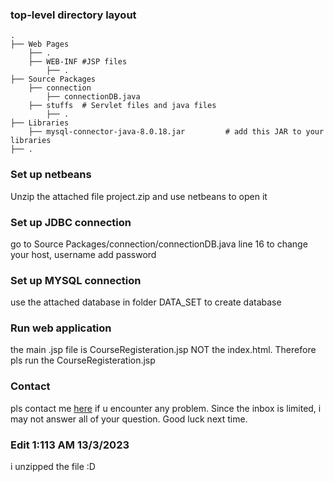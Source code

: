 ### top-level directory layout

    .
    ├── Web Pages      
        ├── .       
        ├── WEB-INF #JSP files 
            ├── .
    ├── Source Packages                    
        ├── connection 
            ├── connectionDB.java 
        ├── stuffs  # Servlet files and java files    
            ├── .
    ├── Libraries     
        ├── mysql-connector-java-8.0.18.jar         # add this JAR to your libraries 
    ├── .


### Set up netbeans
Unzip the attached file project.zip and use netbeans to open it

### Set up JDBC connection
go to Source Packages/connection/connectionDB.java
line 16 to change your host, username add password

### Set up MYSQL connection
use the attached database in folder DATA_SET to create database 



### Run web application
the main .jsp file is CourseRegisteration.jsp NOT the index.html. Therefore pls run the  CourseRegisteration.jsp

### Contact
pls contact me [here](https://www.facebook.com/kduyyy/) if u encounter any problem. Since the inbox is limited, i may not answer all of your question. Good luck next time.


### Edit 1:113 AM 13/3/2023
i unzipped the file :D 
  
